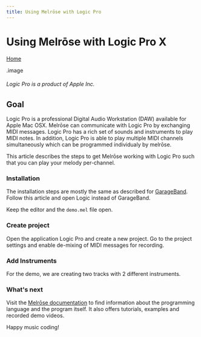 ```yaml
---
title: Using Melrōse with Logic Pro
---
```


# Using Melrōse with Logic Pro X

[Home](https://emicklei.github.io/melrose)

.image

###### Logic Pro is a product of Apple Inc.

## Goal

Logic Pro is a professional Digital Audio Workstation (DAW) available for Apple Mac OSX.
Melrōse can communicate with Logic Pro by exchanging MIDI messages. Logic Pro has a rich set of sounds and instruments to play MIDI notes. In addition, Logic Pro is able to play multiple MIDI channels simultaneously which can be programmed individualy by melrōse.

This article describes the steps to get Melrōse working with Logic Pro such that you can play your melody per-channel.

### Installation

The installation steps are mostly the same as described for [GarageBand](https://emicklei.github.io/melrose/garageband). Follow this article and open Logic instead of GarageBand. 

Keep the editor and the `demo.mel` file open.

### Create project

Open the application Logic Pro and create a new project.
Go to the project settings and enable de-mixing of MIDI messages for recording.


### Add Instruments

For the demo, we are creating two tracks with 2 different instruments.

### 


### What's next

Visit the [Melrōse documentation](https://emicklei.github.io/melrose/) to find information about the programming language and the program itself. It also offers tutorials, examples and recorded demo videos.

Happy music coding!
